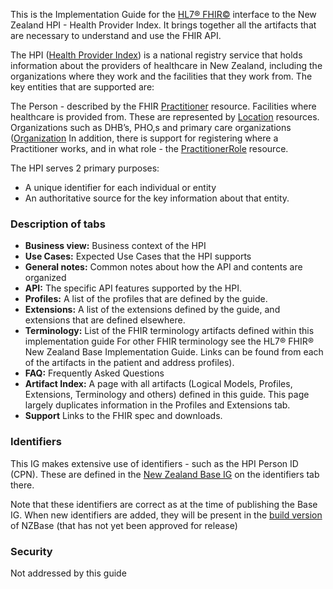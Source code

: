 
This is the Implementation Guide for the [HL7® FHIR©](http://hl7.org/fhir) interface to the New Zealand HPI - Health Provider Index. It brings together all the artifacts that are necessary to understand and use the FHIR API.

The HPI ([Health Provider Index](https://www.health.govt.nz/our-work/health-identity/health-provider-index)) is a national registry service that holds information about the providers of healthcare in New Zealand, including the organizations where they work and the facilities that they work from. The key entities that are supported are:

The Person - described by the FHIR [Practitioner](StructureDefinition-HPIPractitioner.html) resource. 
Facilities where healthcare is provided from. These are represented by [Location](StructureDefinition-HpiLocation.html) resources.
Organizations such as DHB’s, PHO,s and primary care organizations ([Organization](StructureDefinition-HpiOrganization.html)
In addition, there is support for registering where a Practitioner works, and in what role - the [PractitionerRole](StructureDefinition-HPIPractitionerRole.html) resource.

The HPI serves 2 primary purposes:

* A unique identifier for each individual or entity
* An authoritative source for the key information about that entity. 


### Description of tabs

* **Business view:**  Business context of the HPI
* **Use Cases:**  Expected Use Cases that the HPI supports
* **General notes:**  Common notes about how the API and contents are organized
* **API:** The specific API features supported by the HPI.
* **Profiles:** A list of the profiles that are defined by the guide. 
* **Extensions:** A list of the extensions defined by the guide, and extensions that are defined elsewhere.
* **Terminology:** List of the FHIR terminology artifacts defined within this implementation guide For other FHIR terminology see the HL7® FHIR® New Zealand Base Implementation Guide. Links can be found from each of the artifacts in the patient and address profiles).
* **FAQ:** Frequently Asked Questions
* **Artifact Index:** A page with all artifacts (Logical Models, Profiles, Extensions, Terminology and others) defined in this guide. This page largely duplicates information in the Profiles and Extensions tab.
* **Support** Links to the FHIR spec and downloads. 

### Identifiers

This IG makes extensive use of identifiers - such as the HPI Person ID (CPN). These
are defined in the [New Zealand Base IG](https://fhir.org.nz/ig/base/namingSystems.html) on the identifiers tab there.

Note that these identifiers are correct as at the time of publishing the Base IG. When
new identifiers are added, they will be present in the [build version](http://build.fhir.org/ig/HL7NZ/nzbase/branches/master/index.html) of NZBase (that has not yet been approved for release)

### Security

Not addressed by this guide

